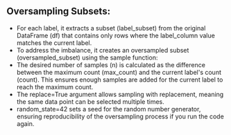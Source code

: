 ## Oversampling Subsets:

- For each label, it extracts a subset (label_subset) from the original DataFrame (df) that contains only rows where the label_column value matches the current label.
- To address the imbalance, it creates an oversampled subset (oversampled_subset) using the sample function:
- The desired number of samples (n) is calculated as the difference between the maximum count (max_count) and the current label's count (count). This ensures enough samples are added for the current label to reach the maximum count.
- The replace=True argument allows sampling with replacement, meaning the same data point can be selected multiple times.
- random_state=42 sets a seed for the random number generator, ensuring reproducibility of the oversampling process if you run the code again.
